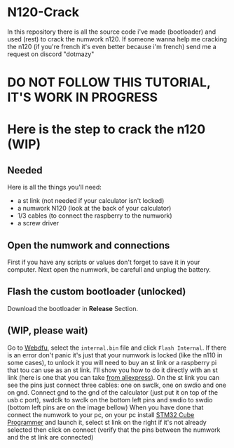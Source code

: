 # N120-Crack
In this repository there is all the source code i've made (bootloader) and used (rest) to crack the numwork n120.
If someone wanna help me cracking the n120 (if you're french it's even better because i'm french) send me a request on discord "dotmazy"

# DO NOT FOLLOW THIS TUTORIAL, IT'S WORK IN PROGRESS

# Here is the step to crack the n120 (WIP)

## Needed

Here is all the things you'll need:
- a st link (not needed if your calculator isn't locked)
- a numwork N120 (look at the back of your calculator)
- 1/3 cables (to connect the raspberry to the numwork)
- a screw driver

## Open the numwork and connections

First if you have any scripts or values don't forget to save it in your computer.
Next open the numwork, be carefull and unplug the battery.

## Flash the custom bootloader (unlocked)
Download the bootloader in **Release** Section.
## (WIP, please wait)
Go to [Webdfu](https://ti-planet.github.io/webdfu_numworks/n0110/), select the `internal.bin` file and click `Flash Internal`. If there is an error don't panic it's just that your numwork is locked (like the n110 in some cases), to unlock it you will need to buy an st link or a raspberry pi that tou can use as an st link. I'll show you how to do it directly with an st link (here is one that you can take [from aliexpress](https://fr.aliexpress.com/item/1005005273159580.html?src=google&pdp_npi=4%40dis!EUR!2.31!2.31!!!!!%40!12000032440955298!ppc!!!&src=google&albch=shopping&acnt=248-630-5778&isdl=y&slnk=&plac=&mtctp=&albbt=Google_7_shopping&aff_platform=google&aff_short_key=UneMJZVf&gclsrc=aw.ds&&albagn=888888&&ds_e_adid=&ds_e_matchtype=&ds_e_device=m&ds_e_network=x&ds_e_product_group_id=&ds_e_product_id=fr1005005273159580&ds_e_product_merchant_id=559096839&ds_e_product_country=FR&ds_e_product_language=fr&ds_e_product_channel=online&ds_e_product_store_id=&ds_url_v=2&albcp=20180143335&albag=&isSmbAutoCall=false&needSmbHouyi=false&gad_source=1&gclid=CjwKCAiAtNK8BhBBEiwA8wVt98MMo_ckNx27aYHsyJgSvaeyl5_o8L3p0y5lY9wqSC2Fe72sFBr3OBoCVFcQAvD_BwE)).
On the st link you can see the pins just connect three cables: one on swclk, one on swdio and one on gnd. Connect gnd to the gnd of the calculator (just put it on top of the usb c port), swdclk to swclk on the bottom left pins and swdio to swdio (bottom left pins are on the image bellow)
When you have done that connect the numwork to your pc, on your pc install [STM32 Cube Programmer](https://www.st.com/en/development-tools/stm32cubeprog.html) and launch it, select st link on the right if it's not already selected then click on connect (verify that the pins between the numwork and the st link are connected)
